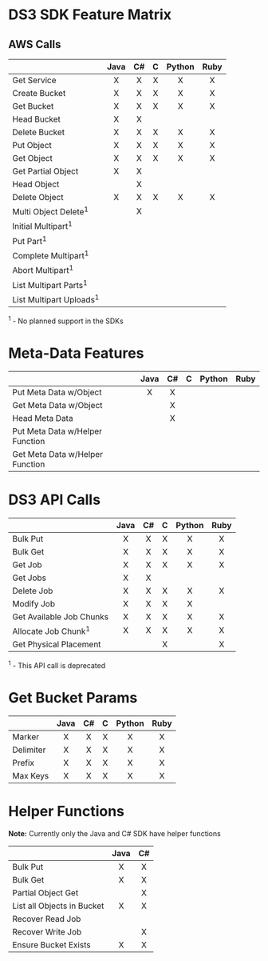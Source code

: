 DS3 SDK Feature Matrix
======================

## AWS Calls

|                                  | Java | C# | C | Python | Ruby |
|----------------------------------|:----:|:--:|:-:|:------:|:----:|
|Get Service                       |  X   |  X | X |   X    |  X   |
|Create Bucket                     |  X   |  X | X |   X    |  X   |
|Get Bucket                        |  X   |  X | X |   X    |  X   |
|Head Bucket                       |  X   |  X |   |        |      |
|Delete Bucket                     |  X   |  X | X |   X    |  X   |
|Put Object                        |  X   |  X | X |   X    |  X   |
|Get Object                        |  X   |  X | X |   X    |  X   |
|Get Partial Object                |  X   |  X |   |        |      |
|Head Object                       |      |  X |   |        |      |
|Delete Object                     |  X   |  X | X |   X    |  X   |
|Multi Object Delete<sup>1</sup>   |      |  X |   |        |      |
|Initial Multipart<sup>1</sup>     |      |    |   |        |      |
|Put Part<sup>1</sup>              |      |    |   |        |      |
|Complete Multipart<sup>1</sup>    |      |    |   |        |      |
|Abort Multipart<sup>1</sup>       |      |    |   |        |      |
|List Multipart Parts<sup>1</sup>  |      |    |   |        |      |
|List Multipart Uploads<sup>1</sup>|      |    |   |        |      |

<sup>1</sup> - No planned support in the SDKs

Meta-Data Features
==================

|                               | Java | C# | C  | Python | Ruby |
|-------------------------------|:----:|:--:|:--:|:------:|:----:|
|Put Meta Data w/Object         |  X   | X  |    |        |      |
|Get Meta Data w/Object         |      | X  |    |        |      |
|Head Meta Data                 |      | X  |    |        |      |
|Put Meta Data w/Helper Function|      |    |    |        |      |
|Get Meta Data w/Helper Function|      |    |    |        |      |


DS3 API Calls
=============

|                              | Java | C# | C | Python | Ruby |
|------------------------------|:----:|:--:|:-:|:------:|:----:|
|Bulk Put                      |   X  | X  | X |   X    |   X  |
|Bulk Get                      |   X  | X  | X |   X    |   X  |
|Get Job                       |   X  | X  | X |   X    |   X  |
|Get Jobs                      |   X  | X  |   |        |      |
|Delete Job                    |   X  | X  | X |   X    |   X  |
|Modify Job                    |   X  | X  | X |   X    |      | 
|Get Available Job Chunks      |   X  | X  | X |   X    |   X  |
|Allocate Job Chunk<sup>1</sup>|   X  | X  | X |   X    |   X  |
|Get Physical Placement        |      |    | X |        |   X  |

<sup>1</sup> - This API call is deprecated

Get Bucket Params
=================

|         | Java | C# | C | Python | Ruby |
|---------|:----:|:--:|:-:|:------:|:----:|
|Marker   |  X   | X  | X |   X    |   X  |
|Delimiter|  X   | X  | X |   X    |   X  |
|Prefix   |  X   | X  | X |   X    |   X  |
|Max Keys |  X   | X  | X |   X    |   X  |

Helper Functions
================

**Note:** Currently only the Java and C# SDK have helper functions

|                          | Java | C# |
|--------------------------|:----:|:--:|
|Bulk Put                  |   X  |  X |
|Bulk Get                  |   X  |  X |
|Partial Object Get        |      |  X |
|List all Objects in Bucket|   X  |  X |
|Recover Read Job          |      |    |
|Recover Write Job         |      |  X |
|Ensure Bucket Exists      |   X  |  X |
